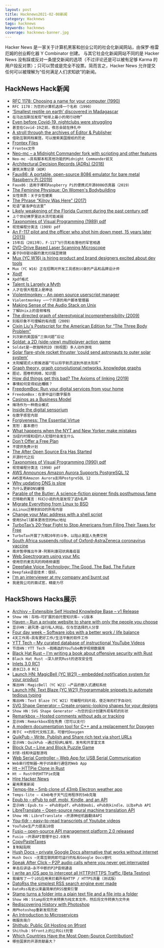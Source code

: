 ```yaml
---
layout: post
title: Hacknews2021-02-08新闻
category: Hacknews
tags: hacknews
keywords: hacknews
coverage: hacknews-banner.jpg
---
```


Hacker News 是一家关于计算机黑客和创业公司的社会化新闻网站，由保罗·格雷厄姆的创业孵化器 Y Combinator 创建。
与其它社会化新闻网站不同的是 Hacker News 没有踩或反对一条提交新闻的选项（不过评论还是可以被有足够 Karma 的用户投反对票）；只可以赞或是完全不投票。简而言之，Hacker News 允许提交任何可以被理解为“任何满足人们求知欲”的新闻。

## HackNews Hack新闻


- [RFC 1178: Choosing a name for your computer (1990)](https://tools.ietf.org/html/rfc1178)
- `RFC 1178：为您的计算机选择一个名称（1990）`
- [‘Smallest reptile on earth’ discovered in Madagascar](https://www.bbc.com/news/world-africa-55945948)
- `在马达加斯加发现“地球上最小的爬行动物”`
- [Even before Covid-19, nightclubs were struggling](https://www.economist.com/international/2021/02/06/even-before-covid-19-nightclubs-were-struggling)
- `甚至在Covid-19之前，夜总会就在挣扎中`
- [A stroll through the archives of Editor & Publisher](https://www.niemanlab.org/2021/02/thanks-to-the-internet-archive-the-history-of-american-newspapers-is-more-searchable-than-ever/)
- `借助互联网档案馆，可以搜索美国报纸的历史`
- [Frontex Files](https://frontexfiles.eu/en.html)
- `Frontex文件`
- [Neo-mc – a Midnight Commander fork with scripting and other features](https://github.com/neo-mc/neo-mc)
- `Neo-mc –具有脚本和其他功能的Midnight Commander前叉`
- [Architectural Decision Records (ADRs) (2018)](https://adr.github.io/)
- `建筑决策记录（ADR）`
- [Faux86: A portable, open-source 8086 emulator for bare metal Raspberry Pi (2019)](https://github.com/jhhoward/Faux86)
- `Faux86：适用于裸机Raspberry Pi的便携式开源8086仿真器（2019）`
- [The Feminine Physique: On Women's Bodybuilding](https://believermag.com/the-feminine-physique/)
- `女性体质：关于女性健美`
- [The Phrase “Kilroy Was Here” (2017)](https://www.thoughtco.com/killroy-was-here-4152093)
- `短语“基洛伊在这里”`
- [Likely weakening of the Florida Current during the past century pdf](https://www.nature.com/articles/s41467-020-17761-w.pdf)
- `上个世纪佛罗里达水流可能减弱`
- [Taxonomies of Visual Programming (1989) pdf](https://www.cs.cmu.edu/~bam/papers/vltax2.pdf)
- `视觉编程分类法（1989）pdf`
- [An F-117 pilot and the officer who shot him down meet, 15 years later  (2013)](https://www.rd.com/article/the-stranger-who-changed-my-life-my-enemy-my-friend/)
- `15年后（2013年），F-117飞行员和击落他的军官相遇`
- [DVD-Drive Based Laser Scanning Microscope](https://loetlabor-jena.de/doku.php?id=projekte:dvdlsm:start)
- `基于DVD驱动器的激光扫描显微镜`
- [Mux (YC W16) is hiring product and brand designers excited about dev tools](https://mux.com/jobs?hnj=designers)
- `Mux（YC W16）正在招聘对开发工具感到兴奋的产品和品牌设计师`
- [Xpdf](http://www.xpdfreader.com/)
- `Xpdf格式`
- [Talent Is Largely a Myth](https://blog.nukemberg.com/post/talent-is-largely-a-myth/)
- `人才在很大程度上是神话`
- [Violentmonkey – An open source userscript manager](https://violentmonkey.github.io/)
- `Violentmonkey –一个开源的用户脚本管理器`
- [Making Sense of the Audio Stack on Unix](https://venam.nixers.net/blog/unix/2021/02/07/audio-stack.html)
- `了解Unix上的音频堆栈`
- [The directed graph of stereotypical incomprehensibility (2009)](https://languagelog.ldc.upenn.edu/nll/?p=1024)
- `刻板印象不可理解的有向图（2009）`
- [Cixin Liu's Postscript for the American Edition for “The Three Body Problem”](http://reader.epubee.com/books/mobile/29/294c9e5c56c501ef2b2965341b7abb89/text/part0042.html)
- `刘次新的美国版“三体问题”后记`
- [Soldat: a 2D (side-view) multiplayer action game](https://github.com/Soldat/soldat)
- `Soldat是一款独特的2D（侧视图）多人动作游戏`
- [Solar flare-style rocket thruster ‘could send astronauts to outer solar system’](https://www.imeche.org/news/news-article/solar-flare-style-rocket-thruster-could-send-astronauts-to-outer-solar-system)
- `太阳耀斑式火箭推进器“可以将宇航员送到外部太阳系”`
- [Graph theory, graph convolutional networks, knowledge graphs](https://albertazout.substack.com/p/gradient-ascent-10)
- `图论，图卷积网络，知识图`
- [How did things get this bad? The Axioms of linking (2019)](https://rosshemsley.co.uk/posts/linking/)
- `事情如何变得如此糟糕？`
- [FreedomBox: Run your digital services from your home](https://freedombox.org/)
- `FreedomBox：在家中运行数字服务`
- [Casinos as a Business Model](https://satisologie.substack.com/p/casinos-as-a-business-model)
- `赌场作为一种商业模式`
- [Inside the digital sensorium](https://aaronzlewis.com/blog/2021/01/17/inside-the-digital-sensorium/)
- `在数字感官内部`
- [Forgiveness: The Essential Virtue](https://realclearconservatism.com/2021/02/07/forgiveness-the-essential-virtue/)
- `宽恕：基本德行`
- [What happens when the NYT and New Yorker make mistakes](https://savingjournalism.substack.com/p/how-newspapers-handle-corrections)
- `当纽约时报和纽约人犯错时会发生什么`
- [Don't Offer a Free Plan](https://nofreeplan.com)
- `不提供免费计划`
- [The After Open Source Era Has Started](https://monetize.substack.com/p/open-source-eras)
- `开源时代之后`
- [Taxonomies of Visual Programming (1990) pdf](http://www.cs.cmu.edu/~bam/papers/VLtax2-jvlc-1990.pdf)
- `视觉编程分类法（1990）pdf`
- [AWS Announces Amazon Aurora Supports PostgreSQL 12](https://www.infoq.com/news/2021/02/amazon-aurora-postgresql-12/)
- `AWS宣布Amazon Aurora支持PostgreSQL 12`
- [Why updating DNS is slow](https://wizardzines.com/comics/updating-dns/)
- `为什么更新DNS缓慢`
- [Parable of the Butler: A science-fiction pioneer finds posthumous fame](https://harpers.org/archive/2021/02/parable-of-the-butler-octavia-butler-kindred-fledgling/)
- `巴特勒的寓言：科幻小说的先驱发现了追h名声`
- [Migrate Everything from Linux to BSD](https://www.unixsheikh.com/articles/why-you-should-migrate-everything-from-linux-to-bsd.html)
- `从Linux迁移到BSD的所有内容`
- [Change your Mac address with a shell script](https://josh.works/shell-script-basics-change-mac-address)
- `使用Shell脚本更改您的Mac地址`
- [TurboTax’s 20-Year Fight to Stop Americans from Filing Their Taxes for Free](https://www.propublica.org/article/inside-turbotax-20-year-fight-to-stop-americans-from-filing-their-taxes-for-free)
- `TurboTax开展了为期20年的斗争，以阻止美国人免费交税`
- [South Africa suspends rollout of Oxford-AstraZeneca coronavirus vaccine](https://www.dw.com/en/south-africa-suspends-rollout-of-oxford-astrazeneca-coronavirus-vaccine/a-56491411)
- `南非暂停推出牛津-阿斯利康冠状病毒疫苗`
- [Web Spectrogram using your Mic](https://borismus.github.io/spectrogram/)
- `使用您的麦克风的网络频谱图`
- [Deepfake Voice Technology: The Good. The Bad. The Future](https://www.econotimes.com/Deepfake-Voice-Technology-The-Good-The-Bad-The-Future-1601278)
- `Deepfake语音技术：很好。`
- [I'm an interviewer at my company and burnt out](https://dear.mariechatfield.com/interviewer-burn-out)
- `我是我公司的面试官，精疲力尽`


## HackShows Hacks展示

- [ Archivy – Extensible Self Hosted Knowledge Base – v1 Release](https://archivy.github.io)
- `Show HN：存档–可扩展的自托管知识库– v1版本`
- [ Haven – Run a private website to share with only the people you choose](https://havenweb.org/)
- `显示HN：避风港-运行私人网站，仅与您选择的人分享`
- [ Four day week – Software jobs with a better work / life balance](https://www.fourdayweek.io/)
- `4天工作周–具有更好工作/生活平衡的软件工作`
- [ YTT Tech – My curated database of instructional YouTube Videos](https://ytt-tech.com)
- `节目HN：YTT Tech –我精选的YouTube教学视频数据库`
- [ Black Hat Rust – I'm writing a book about offensive security with Rust](https://academy.kerkour.com/black-hat-rust)
- `Black Hat Rust –深入研究Rust的进攻安全性`
- [ Inlets 3.0 RC1](https://github.com/inlets/inlets/releases/tag/3.0.0-rc1)
- `进水口3.0 RC1`
- [Launch HN: MagicBell (YC W21) – embedded notification system for your product](item?id=26037645)
- `推出HN：MagicBell（YC W21）–产品的嵌入式通知系统`
- [Launch HN: Text Blaze (YC W21) Programmable snippets to automate tedious typing](item?id=26037816)
- `推出HN：Text Blaze（YC W21）可编程代码片段，使乏味的打字自动化`
- [ SVG Shape Generator – Create organic-looking shapes for your designs](https://www.softr.io/tools/svg-shape-generator)
- `Show HN：SVG Shape Generator –为您的设计创建外观有机的形状`
- [ Remarkbox – Hosted comments without ads or tracking](https://www.remarkbox.com/remarkbox-is-now-pay-what-you-can.html)
- `显示HN：Remarkbox现在免费（您可以支付）`
- [ A modern documentation tool for C++ and a replacement for Doxygen](https://hdoc.io/)
- `用于C ++的现代文档工具，可替代Doxygen`
- [ QuikPub – Write, Publish and Share rich text via short URLs](https://quikpub.co/)
- `显示HN：QuikPub –通过短URL编写，发布和共享富文本`
- [ Block Out – Line and Block Puzzle Game](https://blockoutunity.github.io/)
- `封锁-线和块益智游戏`
- [ Web Serial Controller – Web App for USB Serial Communication](https://webserial.app/)
- `Web串行控制器–用于USB串行通信的Web App`
- [ Ht – HTTPie Clone in Rust](https://github.com/ducaale/ht)
- `Ht – Rust中的HTTPie克隆`
- [ Hire Hacker News](https://hirehackernews.com/)
- `雇用黑客新闻`
- [ Temps-lite – 5mb clone of 43mb Electron weather app](https://github.com/GirkovArpa/temps-lite)
- `Temps-lite – 43mb电子天气应用程序的5mb克隆`
- [ Epub.to – ePub to pdf, mobi, Kindle, and an API](https://epub.to)
- `显示HN：Epub.to – ePub到pdf，ePub到mobi，ePub到kindle，以及ePub API`
- [ LibreTranslate – Open-source neural machine translation API](https://libretranslate.com/)
- `Show HN：LibreTranslate –开源神经机器翻译API`
- [ You-tldr – easy-to-read transcripts of Youtube videos](https://you-tldr.com/)
- `YouTube生产力提高10倍`
- [ Fusio – open-source API management platform 2.0 released](https://github.com/apioo/fusio)
- `Fusio –开源API管理平台2.0发布`
- [ CopyPasteTaxes](https://github.com/breck7/copypastetaxes)
- `复制粘贴税`
- [ Hush Docs – private Google Docs alternative that works without internet](https://demo.hushdocs.com)
- `Hush Docs –无需互联网即可运行的私有Google Docs替代`
- [ Speak After Click – P2P audio calls where you never get interrupted](https://speakafter.click/)
- `单击后讲话–永不中断的P2P音频通话`
- [ I write an iOS app to intercept all HTTP/HTTPS Traffic (Beta Testing)](item?id=26052185)
- `我编写了一个iOS应用来拦截所有HTTP / HTTPS流量（测试版）`
- [ DatoRss the simplest RSS search engine ever made](https://github.com/davidesantangelo/dato.rss)
- `DatoRss有史以来最简单的RSS搜索引擎`
- [ Stamp turns a folder into a plain text file and a file into a folder](https://github.com/treenotation/jtree/tree/master/langs/stamp)
- `Show HN：Stamp将文件夹转换为纯文本文件，然后将文件转换为文件夹`
- [ Rediscovering History with Photoshop](https://www.joeycato.com/stuff/rediscovering-history-with-photoshop)
- `用Photoshop重新发现历史`
- [ An Introduction to Microservices](https://medium.com/microservicegeeks/an-introduction-to-microservices-a3a7e2297ee0)
- `微服务简介`
- [ Shithub: Public Git Hosting on 9front](https://shithub.us)
- `Shithub：9front上的公共Git托管`
- [ Which Countries Have the Most Open-Source Contribution?](item?id=26059099)
- `哪些国家的开源贡献最大？`

